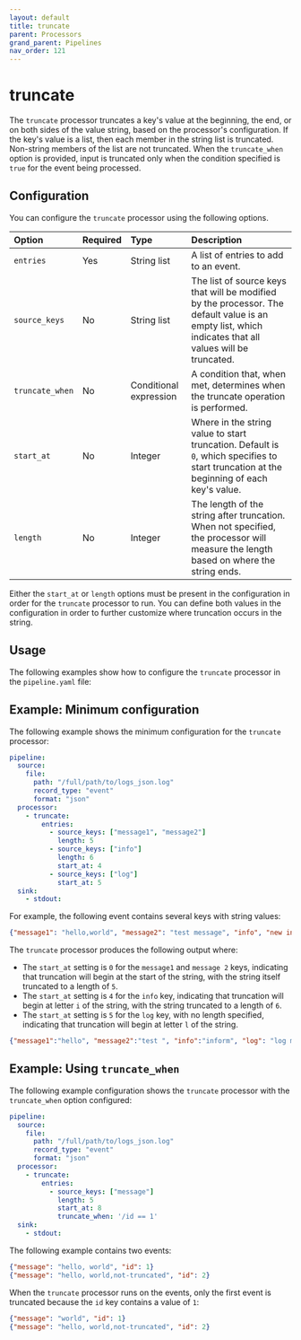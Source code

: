 ```yaml
---
layout: default
title: truncate
parent: Processors
grand_parent: Pipelines
nav_order: 121
---
```


# truncate

The `truncate` processor truncates a key's value at the beginning, the end, or on both sides of the value string, based on the processor's configuration. If the key's value is a list, then each member in the string list is truncated. Non-string members of the list are not truncated. When the `truncate_when` option is provided, input is truncated only when the condition specified is `true` for the event being processed.

## Configuration

You can configure the `truncate` processor using the following options.

Option | Required | Type | Description
:--- | :--- | :--- | :---
`entries` | Yes | String list | A list of entries to add to an event.
`source_keys` | No | String list | The list of source keys that will be modified by the processor. The default value is an empty list, which indicates that all values will be truncated.
`truncate_when` | No | Conditional expression | A condition that, when met, determines when the truncate operation is performed. 
`start_at` | No | Integer | Where in the string value to start truncation. Default is `0`, which specifies to start truncation at the beginning of each key's value.
`length` | No | Integer| The length of the string after truncation. When not specified, the processor will measure the length based on where the string ends.

Either the `start_at` or `length` options must be present in the configuration in order for the `truncate` processor to run. You can define both values in the configuration in order to further customize where truncation occurs in the string.

## Usage

The following examples show how to configure the `truncate` processor in the `pipeline.yaml` file:

## Example: Minimum configuration

The following example shows the minimum configuration for the `truncate` processor:

```yaml
pipeline:
  source:
    file:
      path: "/full/path/to/logs_json.log"
      record_type: "event"
      format: "json"
  processor:
    - truncate:
        entries:
          - source_keys: ["message1", "message2"]
            length: 5
          - source_keys: ["info"]
            length: 6
            start_at: 4
          - source_keys: ["log"]
            start_at: 5
  sink:
    - stdout:
```

For example, the following event contains several keys with string values:

```json
{"message1": "hello,world", "message2": "test message", "info", "new information", "log": "test log message"}
```

The `truncate` processor produces the following output where:

- The `start_at` setting is `0` for the `message1` and `message 2` keys, indicating that truncation will begin at the start of the string, with the string itself truncated to a length of `5`.
- The `start_at` setting is `4` for the `info` key, indicating that truncation will begin at letter `i` of the string, with the string truncated to a length of `6`.
- The `start_at` setting is `5` for the `log` key, with no length specified, indicating that truncation will begin at letter `l` of the string.

```json
{"message1":"hello", "message2":"test ", "info":"inform", "log": "log message"}
```


## Example: Using `truncate_when`

The following example configuration shows the `truncate` processor with the `truncate_when` option configured:

```yaml
pipeline:
  source:
    file:
      path: "/full/path/to/logs_json.log"
      record_type: "event"
      format: "json"
  processor:
    - truncate:
        entries:
          - source_keys: ["message"]
            length: 5
            start_at: 8
            truncate_when: '/id == 1'
  sink:
    - stdout:
```

The following example contains two events:

```json
{"message": "hello, world", "id": 1}
{"message": "hello, world,not-truncated", "id": 2}
```

When the `truncate` processor runs on the events, only the first event is truncated because the `id` key contains a value of `1`:

```json
{"message": "world", "id": 1}
{"message": "hello, world,not-truncated", "id": 2}
```
